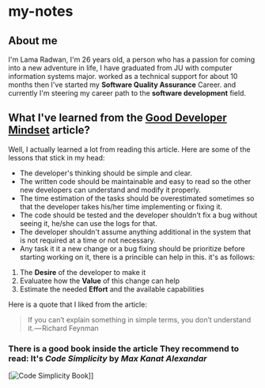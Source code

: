 # my-notes

## About me
I'm Lama Radwan, I'm 26 years old, a person who has a passion for coming into a new adventure in life, I have graduated from JU with computer information systems major. worked as a technical support for about 10 months then I've started my **Software Quality Assurance** Career. and currently I'm steering my career path to the **software development** field.

## What I've learned from the  [Good Developer Mindset](https://www.freecodecamp.org/news/learn-the-fundamentals-of-a-good-developer-mindset-in-15-minutes-81321ab8a682/) article?
Well, I actually learned a lot from reading this article.
Here are some of the lessons that stick in my head:
- The developer's thinking should be simple and clear.
- The written code should be maintainable and easy to read so the other new developers can understand and modify it properly.
- The time estimation of the tasks should be overestimated sometimes so that the developer takes his/her time implementing or fixing it.
- The code should be tested and the developer shouldn't fix a bug without seeing it, he/she can use the logs for that.
- The developer shouldn't assume anything additional in the system that is not required at a time or not necessary.
- Any task it it a new change or a bug fixing should be prioritize before starting working on it, there is a princible can help in this. it's as follows:
1. The **Desire** of the developer to make it
2. Evaluatee how the **Value** of this change can help
3. Estimate the needed **Effort** and the available capabilities

Here is a quote that I liked from the article:
> If you can’t explain something in simple terms, you don’t understand it. — Richard Feynman

### There is a good book inside the article They recommend to read: It's *Code Simplicity* by *Max Kanat Alexandar*
[![Code Simplicity Book](https://i.gr-assets.com/images/S/compressed.photo.goodreads.com/books/1435713335l/18912511._SX318_.jpg)]]